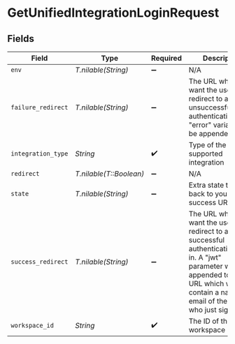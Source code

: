 # GetUnifiedIntegrationLoginRequest


## Fields

| Field                                                                                                                                                                                                           | Type                                                                                                                                                                                                            | Required                                                                                                                                                                                                        | Description                                                                                                                                                                                                     |
| --------------------------------------------------------------------------------------------------------------------------------------------------------------------------------------------------------------- | --------------------------------------------------------------------------------------------------------------------------------------------------------------------------------------------------------------- | --------------------------------------------------------------------------------------------------------------------------------------------------------------------------------------------------------------- | --------------------------------------------------------------------------------------------------------------------------------------------------------------------------------------------------------------- |
| `env`                                                                                                                                                                                                           | *T.nilable(String)*                                                                                                                                                                                             | :heavy_minus_sign:                                                                                                                                                                                              | N/A                                                                                                                                                                                                             |
| `failure_redirect`                                                                                                                                                                                              | *T.nilable(String)*                                                                                                                                                                                             | :heavy_minus_sign:                                                                                                                                                                                              | The URL where you want the user to be redirect to after an unsuccessful authentication. An "error" variable will be appended.                                                                                   |
| `integration_type`                                                                                                                                                                                              | *String*                                                                                                                                                                                                        | :heavy_check_mark:                                                                                                                                                                                              | Type of the supported integration                                                                                                                                                                               |
| `redirect`                                                                                                                                                                                                      | *T.nilable(T::Boolean)*                                                                                                                                                                                         | :heavy_minus_sign:                                                                                                                                                                                              | N/A                                                                                                                                                                                                             |
| `state`                                                                                                                                                                                                         | *T.nilable(String)*                                                                                                                                                                                             | :heavy_minus_sign:                                                                                                                                                                                              | Extra state to send back to your success URL                                                                                                                                                                    |
| `success_redirect`                                                                                                                                                                                              | *T.nilable(String)*                                                                                                                                                                                             | :heavy_minus_sign:                                                                                                                                                                                              | The URL where you want the user to be redirect to after a successful authentication/sign-in.  A "jwt" parameter will be appended to the URL which will contain a name and email of the user who just signed-in. |
| `workspace_id`                                                                                                                                                                                                  | *String*                                                                                                                                                                                                        | :heavy_check_mark:                                                                                                                                                                                              | The ID of the workspace                                                                                                                                                                                         |